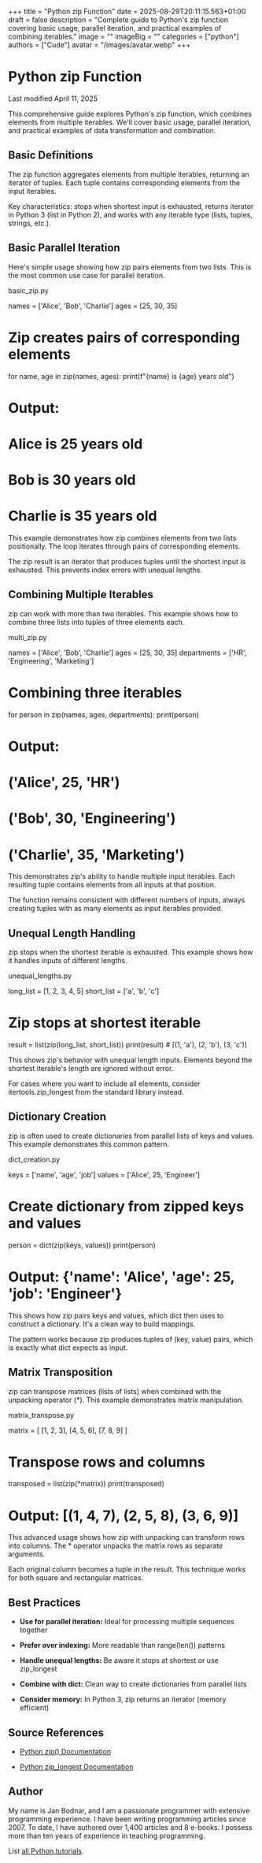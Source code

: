 +++
title = "Python zip Function"
date = 2025-08-29T20:11:15.563+01:00
draft = false
description = "Complete guide to Python's zip function covering basic usage, parallel iteration, and practical examples of combining iterables."
image = ""
imageBig = ""
categories = ["python"]
authors = ["Cude"]
avatar = "/images/avatar.webp"
+++

# Python zip Function

Last modified April 11, 2025

This comprehensive guide explores Python's zip function, which
combines elements from multiple iterables. We'll cover basic usage, parallel
iteration, and practical examples of data transformation and combination.

## Basic Definitions

The zip function aggregates elements from multiple iterables,
returning an iterator of tuples. Each tuple contains corresponding elements
from the input iterables.

Key characteristics: stops when shortest input is exhausted, returns iterator
in Python 3 (list in Python 2), and works with any iterable type (lists,
tuples, strings, etc.).

## Basic Parallel Iteration

Here's simple usage showing how zip pairs elements from two
lists. This is the most common use case for parallel iteration.

basic_zip.py
  

names = ['Alice', 'Bob', 'Charlie']
ages = [25, 30, 35]

# Zip creates pairs of corresponding elements
for name, age in zip(names, ages):
    print(f"{name} is {age} years old")

# Output:
# Alice is 25 years old
# Bob is 30 years old
# Charlie is 35 years old

This example demonstrates how zip combines elements from two
lists positionally. The loop iterates through pairs of corresponding elements.

The zip result is an iterator that produces tuples until the
shortest input is exhausted. This prevents index errors with unequal lengths.

## Combining Multiple Iterables

zip can work with more than two iterables. This example shows
how to combine three lists into tuples of three elements each.

multi_zip.py
  

names = ['Alice', 'Bob', 'Charlie']
ages = [25, 30, 35]
departments = ['HR', 'Engineering', 'Marketing']

# Combining three iterables
for person in zip(names, ages, departments):
    print(person)

# Output:
# ('Alice', 25, 'HR')
# ('Bob', 30, 'Engineering')
# ('Charlie', 35, 'Marketing')

This demonstrates zip's ability to handle multiple input
iterables. Each resulting tuple contains elements from all inputs at that
position.

The function remains consistent with different numbers of inputs, always
creating tuples with as many elements as input iterables provided.

## Unequal Length Handling

zip stops when the shortest iterable is exhausted. This example
shows how it handles inputs of different lengths.

unequal_lengths.py
  

long_list = [1, 2, 3, 4, 5]
short_list = ['a', 'b', 'c']

# Zip stops at shortest iterable
result = list(zip(long_list, short_list))
print(result)  # [(1, 'a'), (2, 'b'), (3, 'c')]

This shows zip's behavior with unequal length inputs. Elements
beyond the shortest iterable's length are ignored without error.

For cases where you want to include all elements, consider itertools.zip_longest
from the standard library instead.

## Dictionary Creation

zip is often used to create dictionaries from parallel lists of
keys and values. This example demonstrates this common pattern.

dict_creation.py
  

keys = ['name', 'age', 'job']
values = ['Alice', 25, 'Engineer']

# Create dictionary from zipped keys and values
person = dict(zip(keys, values))
print(person)
# Output: {'name': 'Alice', 'age': 25, 'job': 'Engineer'}

This shows how zip pairs keys and values, which dict
then uses to construct a dictionary. It's a clean way to build mappings.

The pattern works because zip produces tuples of (key, value)
pairs, which is exactly what dict expects as input.

## Matrix Transposition

zip can transpose matrices (lists of lists) when combined with
the unpacking operator (*). This example demonstrates matrix manipulation.

matrix_transpose.py
  

matrix = [
    [1, 2, 3],
    [4, 5, 6],
    [7, 8, 9]
]

# Transpose rows and columns
transposed = list(zip(*matrix))
print(transposed)
# Output: [(1, 4, 7), (2, 5, 8), (3, 6, 9)]

This advanced usage shows how zip with unpacking can transform
rows into columns. The * operator unpacks the matrix rows as separate arguments.

Each original column becomes a tuple in the result. This technique works for
both square and rectangular matrices.

## Best Practices

- **Use for parallel iteration:** Ideal for processing multiple sequences together

- **Prefer over indexing:** More readable than range(len()) patterns

- **Handle unequal lengths:** Be aware it stops at shortest or use zip_longest

- **Combine with dict:** Clean way to create dictionaries from parallel lists

- **Consider memory:** In Python 3, zip returns an iterator (memory efficient)

## Source References

- [Python zip() Documentation](https://docs.python.org/3/library/functions.html#zip)

- [Python zip_longest Documentation](https://docs.python.org/3/library/itertools.html#itertools.zip_longest)

## Author

My name is Jan Bodnar, and I am a passionate programmer with extensive
programming experience. I have been writing programming articles since 2007.
To date, I have authored over 1,400 articles and 8 e-books. I possess more
than ten years of experience in teaching programming.

List [all Python tutorials](/python/).